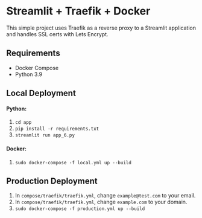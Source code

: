 # Streamlit + Traefik + Docker
This simple project uses Traefik as a reverse proxy to a Streamlit application and handles SSL certs with Lets Encrypt.

## Requirements
- Docker Compose
- Python 3.9

## Local Deployment
#### Python:
1. `cd app`  
2. `pip install -r requirements.txt`  
3. `streamlit run app_6.py`  

#### Docker:
1. `sudo docker-compose -f local.yml up --build`  

## Production Deployment
1. In `compose/traefik/traefik.yml`, change `example@test.com` to your email. 
2. In `compose/traefik/traefik.yml`, change `example.com` to your domain.
3. `sudo docker-compose -f production.yml up --build`

